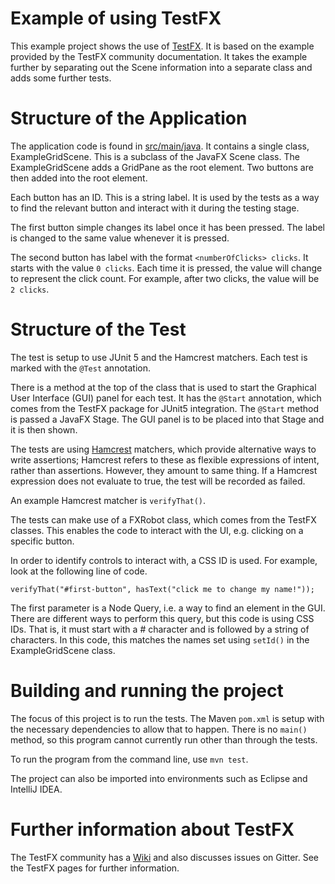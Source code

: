 # Example of using TestFX
This example project shows the use of [TestFX](https://github.com/TestFX/TestFX). 
It is based on the example provided by the TestFX community documentation. It takes the 
example further by separating out the Scene information into a separate class 
and adds some further tests.

# Structure of the Application 
The application code is found in [src/main/java](src/main/java). It contains a
single class, ExampleGridScene. This is a subclass of the JavaFX Scene class. The 
ExampleGridScene adds a GridPane as the root element. Two buttons are then 
added into the root element. 

Each button has an ID. This is a string label. It is used by the tests as
a way to find the relevant button and interact with it during the testing stage. 

The first button simple changes its label once it has been pressed. The 
label is changed to the same value whenever it is pressed. 

The second button has label with the format `<numberOfClicks> clicks`. 
It starts with the value `0 clicks`. Each time it is pressed, the value 
will change to represent the click count. For example, after two clicks, 
the value will be `2 clicks`. 

# Structure of the Test 
The test is setup to use JUnit 5 and the Hamcrest matchers. Each test is 
marked with the `@Test` annotation. 

There is a method at the top of the class that is used to start the 
Graphical User Interface (GUI) panel for each test. It has the `@Start` annotation, which comes
from the TestFX package for JUnit5 integration. The `@Start` method is 
passed a JavaFX Stage. The GUI panel is to be placed into that Stage 
and it is then shown. 

The tests are using [Hamcrest](http://hamcrest.org) matchers, which provide alternative ways
to write assertions; Hamcrest refers to these as flexible expressions of intent, rather than 
assertions. However, they amount to same thing. If a Hamcrest expression does 
not evaluate to true, the test will be recorded as failed. 

An example Hamcrest matcher is `verifyThat()`.

The tests can make use of a FXRobot class, which comes from the TestFX classes. This enables the
code to interact with the UI, e.g. clicking on a specific button. 

In order to identify controls to interact with, a CSS ID is used. For example, 
look at the following line of code. 

```
verifyThat("#first-button", hasText("click me to change my name!"));
``` 

The first parameter is a Node Query, i.e. a way to find an element in the GUI.
There are different ways to perform this query, but this code is using 
CSS IDs. That is, it must start with a # character and is followed by a 
string of characters. In this code, this matches the names set using 
`setId()` in the ExampleGridScene class. 

# Building and running the project
The focus of this project is to run the tests. The Maven `pom.xml` is 
setup with the necessary dependencies to allow that to happen. There is 
no `main()` method, so this program cannot currently run other than 
through the tests. 

To run the program from the command line, use `mvn test`.

The project can also be imported into environments such as Eclipse and IntelliJ IDEA.

# Further information about TestFX
The TestFX community has a [Wiki](https://github.com/TestFX/TestFX/wiki) and 
also discusses issues on Gitter. See the TestFX pages for further 
information.  

